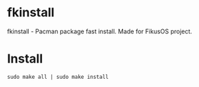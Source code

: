 # fkinstall
fkinstall - Pacman package fast install. Made for FikusOS project.
# Install
`sudo make all | sudo make install`
